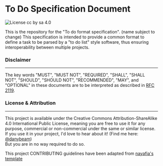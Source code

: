 # To Do Specification Document

![License cc by sa 4.0](https://img.shields.io/badge/license-cc%20by%20sa%204.0-blue)

This is the repository for the "To do format specification". (name subject to change)
This specification is intended to provide a common format to define a task to be parsed by a "to do list" style software, thus ensuring interoperability between multiple projects.

### Disclaimer

----

The key words "MUST", "MUST NOT", "REQUIRED", "SHALL", "SHALL NOT", "SHOULD", "SHOULD NOT", "RECOMMENDED",  "MAY", and "OPTIONAL" in these documents are to be interpreted as described in [RFC 2119](https://www.ietf.org/rfc/rfc2119.txt).

### License & Attribution

----

This project is available under the Creative Commons Attribution-ShareAlike 4.0 International Public
License, meaning you are free to use it for any purpose, commercial or non-commercial under the same or similar license.  
If you use it in your project, I'd love to hear about it! (Find me here: [@danybeam](https://twitter.com/danybeam))  
But you are in no way required to do so.

This project CONTRIBUTING guidelines have been adapted from [nayafia's template](https://github.com/nayafia/contributing-template)
